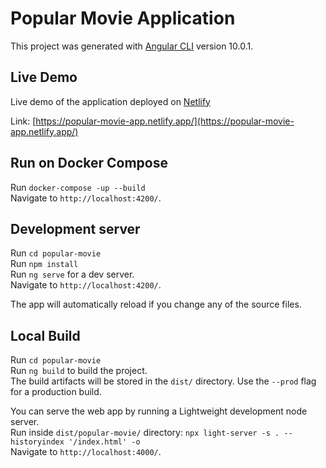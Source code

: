 # Popular Movie Application

This project was generated with [Angular CLI](https://github.com/angular/angular-cli) version 10.0.1.

## Live Demo

Live demo of the application deployed on [Netlify](https://www.netlify.com/)

Link: [https://popular-movie-app.netlify.app/](https://popular-movie-app.netlify.app/)

## Run on Docker Compose

Run `docker-compose -up --build`  <br />
Navigate to `http://localhost:4200/`. 

## Development server

Run `cd popular-movie` <br />
Run `npm install` <br />
Run `ng serve` for a dev server. <br />
Navigate to `http://localhost:4200/`. 

The app will automatically reload if you change any of the source files.

## Local Build

Run `cd popular-movie` <br />
Run `ng build` to build the project. <br />
The build artifacts will be stored in the `dist/` directory. Use the `--prod` flag for a production build.

You can serve the web app by running a Lightweight development node server.<br />
Run inside `dist/popular-movie/` directory: `npx light-server -s . --historyindex '/index.html' -o`  <br />
Navigate to `http://localhost:4000/`. 